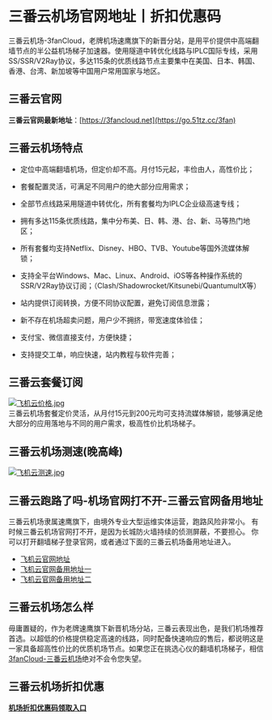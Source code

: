 # 三番云机场官网地址丨折扣优惠码
三番云机场-3fanCloud，老牌机场速鹰旗下的新晋分站，是用平价提供中高端翻墙节点的半公益机场梯子加速器。使用隧道中转优化线路与IPLC国际专线，采用SS/SSR/V2Ray协议，多达115条的优质线路节点主要集中在美国、日本、韩国、香港、台湾、新加坡等中国用户常用国家与地区。

## 三番云官网
**三番云官网最新地址**：[https://3fancloud.net](https://go.51tz.cc/3fan)



## 三番云机场特点
* 定位中高端翻墙机场，但定价却不高。月付15元起，丰俭由人，高性价比；

* 套餐配置灵活，可满足不同用户的绝大部分应用需求；

* 全部节点线路采用隧道中转优化，所有套餐均为IPLC企业级高速专线；

* 拥有多达115条优质线路，集中分布美、日、韩、港、台、新、马等热门地区；

* 所有套餐均支持Netflix、Disney、HBO、TVB、Youtube等国外流媒体解锁；

* 支持全平台Windows、Mac、Linux、Android、iOS等各种操作系统的SSR/V2Ray协议订阅；（Clash/Shadowrocket/Kitsunebi/QuantumultX等）

* 站内提供订阅转换，方便不同协议配置，避免订阅信息泄露；

* 新不存在机场超卖问题，用户少不拥挤，带宽速度体验佳；

* 支付宝、微信直接支付，方便快捷；

* 支持提交工单，响应快速，站内教程与软件完善；

## 三番云套餐订阅
[![飞机云价格.jpg](https://s2.loli.net/2023/12/08/W8rY2pE9oeVcJnm.jpg)](https://go.51tz.cc/fjcloud)  
三番云机场套餐定价灵活，从月付15元到200元均可支持流媒体解锁，能够满足绝大部分的应用落地与不同的用户需求，极高性价比机场梯子。

## 三番云机场测速(晚高峰)
[![飞机云测速.jpg](https://s2.loli.net/2023/12/08/TElmno8SFXc7Lfw.jpg)](https://go.51tz.cc/fjcloud)

## 三番云跑路了吗-机场官网打不开-三番云官网备用地址
三番云机场隶属速鹰旗下，由境外专业大型运维实体运营，跑路风险非常小。
有时候三番云机场官网打不开，是因为长城防火墙持续的侦测屏蔽，不要担心。
你可以打开翻墙梯子登录官网，或者通过下面的三番云机场备用地址进入。
* [飞机云官网地址](https://go.51tz.cc/3fan)
* [飞机云官网备用地址一](https://go.51tz.cc/dove)
* [飞机云官网备用地址二](https://go.51tz.cc/bitnet)

## 三番云机场怎么样
毋庸置疑的，作为老牌速鹰旗下新晋机场分站，三番云表现出色，是我们机场推荐首选。以超低的价格提供稳定高速的线路，同时配备快速响应的售后，都说明这是一家具备超高性价比的优质机场节点。如果您正在挑选心仪的翻墙机场梯子，相信[3fanCloud-三番云机场](https://go.51tz.cc/3fan)绝对不会令您失望。

## 三番云机场折扣优惠
[**机场折扣优惠码领取入口**](https://ihaoke.vip/discount/)

